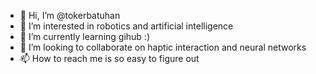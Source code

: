 - 👋 Hi, I’m @tokerbatuhan
- 👀 I’m interested in robotics and artificial intelligence
- 🌱 I’m currently learning gihub :)
- 💞️ I’m looking to collaborate on haptic interaction and neural networks
- 📫 How to reach me is so easy to figure out

<!---
tokerbatuhan/tokerbatuhan is a ✨ special ✨ repository because its `README.md` (this file) appears on your GitHub profile.
You can click the Preview link to take a look at your changes.
--->
